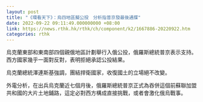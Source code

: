 ```yaml
---
layout: post
title: "《環看天下》：烏四地區擬公投　分析指普京發最後通牒"
date: 2022-09-22 09:11:49.000000000 +08:00
link: https://news.rthk.hk/rthk/ch/component/k2/1667886-20220922.htm
categories: rthk
---
```


烏克蘭東部和東南部四個親俄地區計劃舉行入俄公投，俄羅斯總統普京表示支持。西方國家幾乎一面對反對，表明拒絕承認公投結果。

烏克蘭總統澤連斯基強調，團結捍衛國家，收復國土的立場絕不改變。

外電分析，在出兵烏克蘭近七個月後，俄羅斯總統普京正式為吞併這個前蘇聯加盟共和國的大片土地鋪路，這定必對西方構成直接挑戰，或者會激化俄烏戰事。
